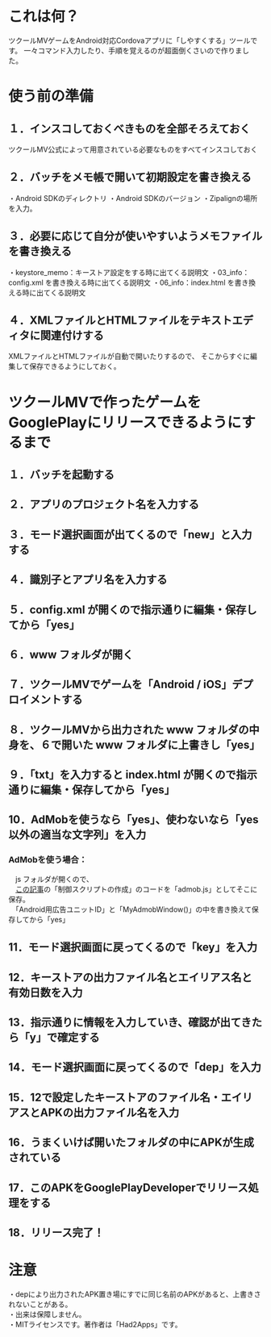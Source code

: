 # これは何？
ツクールMVゲームをAndroid対応Cordovaアプリに「しやすくする」ツールです。
一々コマンド入力したり、手順を覚えるのが超面倒くさいので作りました。

# 使う前の準備
## １．インスコしておくべきものを全部そろえておく
ツクールMV公式によって用意されている必要なものをすべてインスコしておく

## ２．バッチをメモ帳で開いて初期設定を書き換える
・Android SDKのディレクトリ
・Android SDKのバージョン
・Zipalignの場所
を入力。

## ３．必要に応じて自分が使いやすいようメモファイルを書き換える
・keystore_memo：キーストア設定をする時に出てくる説明文
・03_info：config.xml を書き換える時に出てくる説明文
・06_info：index.html を書き換える時に出てくる説明文

## ４．XMLファイルとHTMLファイルをテキストエディタに関連付けする
XMLファイルとHTMLファイルが自動で開いたりするので、
そこからすぐに編集して保存できるようにしておく。

# ツクールMVで作ったゲームをGooglePlayにリリースできるようにするまで
## １．バッチを起動する
## ２．アプリのプロジェクト名を入力する
## ３．モード選択画面が出てくるので「new」と入力する
## ４．識別子とアプリ名を入力する
## ５．config.xml が開くので指示通りに編集・保存してから「yes」
## ６．www フォルダが開く
## ７．ツクールMVでゲームを「Android / iOS」デプロイメントする
## ８．ツクールMVから出力された www フォルダの中身を、６で開いた www フォルダに上書きし「yes」
## ９．「txt」を入力すると index.html が開くので指示通りに編集・保存してから「yes」
## 10．AdMobを使うなら「yes」、使わないなら「yes以外の適当な文字列」を入力
### AdMobを使う場合：
　js フォルダが開くので、<br>
　[この記事](http://presentcall.com/rpg%E3%83%84%E3%82%AF%E3%83%BC%E3%83%ABmv%E3%81%A7admob%E5%BA%83%E5%91%8A%E3%82%92%E8%A1%A8%E7%A4%BA/)の「制御スクリプトの作成」のコードを「admob.js」としてそこに保存。<br>
　「Android用広告ユニットID」と「MyAdmobWindow()」の中を書き換えて保存してから「yes」<br>
## 11．モード選択画面に戻ってくるので「key」を入力
## 12．キーストアの出力ファイル名とエイリアス名と有効日数を入力
## 13．指示通りに情報を入力していき、確認が出てきたら「y」で確定する
## 14．モード選択画面に戻ってくるので「dep」を入力
## 15．12で設定したキーストアのファイル名・エイリアスとAPKの出力ファイル名を入力
## 16．うまくいけば開いたフォルダの中にAPKが生成されている
## 17．このAPKをGooglePlayDeveloperでリリース処理をする
## 18．リリース完了！

# 注意
・depにより出力されたAPK置き場にすでに同じ名前のAPKがあると、上書きされないことがある。<br>
・出来は保障しません。<br>
・MITライセンスです。著作者は「Had2Apps」です。<br>
